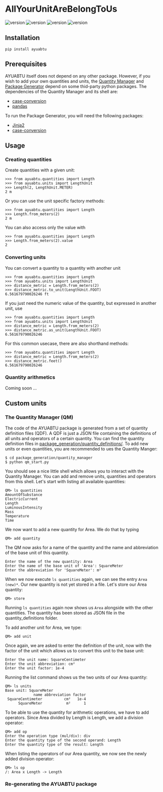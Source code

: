 # AllYourUnitAreBelongToUs
![version](https://img.shields.io/github/license/MCHalbi/AllYourUnitAreBelongToUs)
![version](https://img.shields.io/pypi/v/ayuabtu)
![version](https://img.shields.io/github/workflow/status/MCHalbi/AllYourUnitAreBelongToUs/Codestyle%20and%20unittests?label=tests)
![version](https://img.shields.io/codecov/c/github/MCHalbi/AllYourUnitAreBelongToUs)

## Installation
```
pip install ayuabtu
```

## Prerequisites
AYUABTU itself does not depend on any other package. However, if you wish to add
your own quantities and units, the [Quantity Manager](#the-quantity-manager-qm)
and [Package Generator](#re-generating-the-ayuabtu-package) depend on some
thid-party python packages. The dependencies of the Quantity Manager and its
shell are:

- [case-conversion](https://github.com/AlejandroFrias/case-conversion)
- [pandas](https://pypi.org/project/pandas/)

To run the Package Generator, you will need the following packages:

- [Jinja2](https://pypi.org/project/Jinja2/)
- [case-conversion](https://github.com/AlejandroFrias/case-conversion)


## Usage
### Creating quantities
Create quantities with a given unit:
```
>>> from ayuabtu.quantities import Length
>>> from ayuabtu.units import LengthUnit
>>> Length(2, LengthUnit.METER)
2 m
```
Or you can use the unit specific factory methods:
```
>>> from ayuabtu.quantities import Length
>>> Length.from_meters(2)
2 m
```
You can also access only the value with
```
>>> from ayuabtu.quantities import Length
>>> Length.from_meters(2).value
2
```

### Converting units
You can convert a quantity to a quantity with another unit
```
>>> from ayuabtu.quantities import Length
>>> from ayuabtu.units import LengthUnit
>>> distance_metric = Length.from_meters(2)
>>> distance_metric.to_unit(LengthUnit.FOOT)
6.561679790026246 ft
```
If you just need the numeric value of the quantity, but expressed in another
unit, use
```
>>> from ayuabtu.quantities import Length
>>> from ayuabtu.units import LengthUnit
>>> distance_metric = Length.from_meters(2)
>>> distance_metric.as_unit(LengthUnit.FOOT)
6.561679790026246
```
For this common usecase, there are also shorthand methods:
```
>>> from ayuabtu.quantities import Length
>>> distance_metric = Length.from_meters(2)
>>> distance_metric.feet()
6.561679790026246
```

### Quantity arithmetics
Coming soon ...


## Custom units
### The Quantity Manager (QM)
The code of the AYUABTU package is generated from a set of quantity definition
files (QDF). A QDF is just a JSON file containing the definitions of all units
and operators of a certain quantity. You can find the quantity definition files in
[package_generation/quantity_definitions/](package_generation/quantity_definitions/).
To add new units or even quantities, you are recommended to ues the Quantity
Manger:
```
$ cd package_generation/quantity_manager
$ python qm_start.py
```

You should see a nice little shell which allows you to interact with the
Quantity Manager. You can add and remove units, quantities and operators from
this shell. Let's start with listing all available quantities:
```
QM> ls quantities
AmountOfSubstance
ElectricCurrent
Length
LuminousIntensity
Mass
Temperature
Time
```

We now want to add a new quantity for Area. We do that by typing
```
QM> add quantity
```

The QM now asks for a name of the quantity and the name and abbreviation of the
base unit of this quantity.
```
Enter the name of the new quantity: Area
Enter the name of the base unit of 'Area': SquareMeter
Enter the abbreviation for 'SquareMeter': m²
```

When we now execute `ls quantities` again, we can see the entry `Area (new)*`.
Our new quantity is not yet stored in a file. Let's store our Area quantity:

```
QM> store
```

Running `ls quantities` again now shows us `Area` alongside with the other
quantities. The quantity has been stored as JSON file in the
quantity_definitions folder.

To add another unit for Area, we type:
```
QM> add unit
```

Once again, we are asked to enter the definition of the unit, now with the
factor of the unit which allows us to convert this unit to the base unit:
```
Enter the unit name: SquareCentimeter
Enter the unit abbreviation: cm²
Enter the unit factor: 1e-4
```

Running the list command shows us the two units of our Area quantity:
```
QM> ls units
Base unit: SquareMeter
             name abbreviation factor
 SquareCentimeter          cm²   1e-4
      SquareMeter           m²      1

```

To be able to use the quantity for arithmetic operations, we have to add
operators. Since Area divided by Length is Length, we add a division operator:
```
QM> add op
Enter the operation type (mul/div): div
Enter the quantity type of the second operand: Length
Enter the quantity type of the result: Length
```

When listing the operators of our Area quantity, we now see the newly added
division operator:
```
QM> ls op
/: Area x Length -> Length
```

### Re-generating the AYUABTU package
